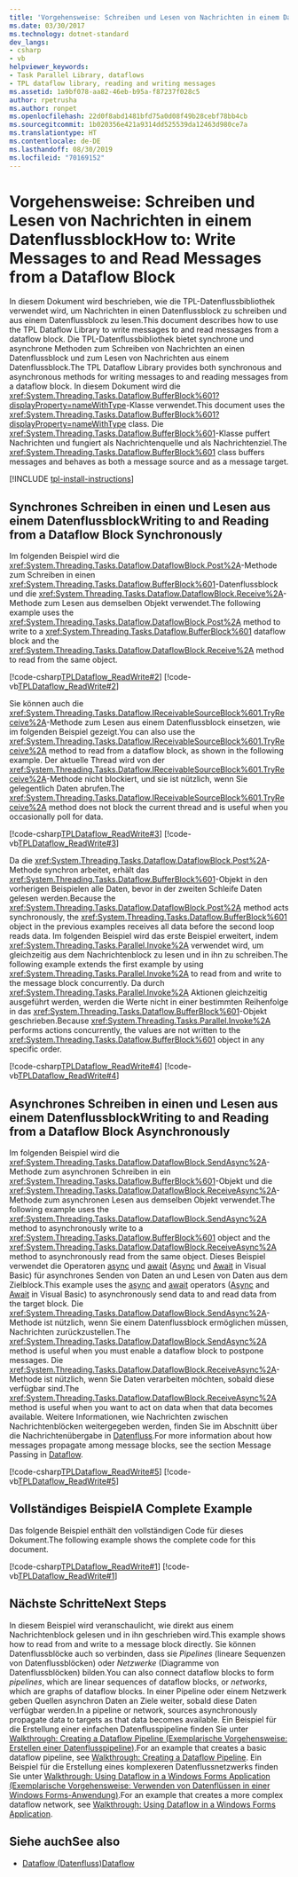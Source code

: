 ```yaml
---
title: 'Vorgehensweise: Schreiben und Lesen von Nachrichten in einem Datenflussblock'
ms.date: 03/30/2017
ms.technology: dotnet-standard
dev_langs:
- csharp
- vb
helpviewer_keywords:
- Task Parallel Library, dataflows
- TPL dataflow library, reading and writing messages
ms.assetid: 1a9bf078-aa82-46eb-b95a-f87237f028c5
author: rpetrusha
ms.author: ronpet
ms.openlocfilehash: 22d0f8abd1481bfd75a0d08f49b28cebf78bb4cb
ms.sourcegitcommit: 1b020356e421a9314dd525539da12463d980ce7a
ms.translationtype: HT
ms.contentlocale: de-DE
ms.lasthandoff: 08/30/2019
ms.locfileid: "70169152"
---
```

# <a name="how-to-write-messages-to-and-read-messages-from-a-dataflow-block"></a><span data-ttu-id="f61bf-102">Vorgehensweise: Schreiben und Lesen von Nachrichten in einem Datenflussblock</span><span class="sxs-lookup"><span data-stu-id="f61bf-102">How to: Write Messages to and Read Messages from a Dataflow Block</span></span>
<span data-ttu-id="f61bf-103">In diesem Dokument wird beschrieben, wie die TPL-Datenflussbibliothek verwendet wird, um Nachrichten in einen Datenflussblock zu schreiben und aus einem Datenflussblock zu lesen.</span><span class="sxs-lookup"><span data-stu-id="f61bf-103">This document describes how to use the TPL Dataflow Library to write messages to and read messages from a dataflow block.</span></span> <span data-ttu-id="f61bf-104">Die TPL-Datenflussbibliothek bietet synchrone und asynchrone Methoden zum Schreiben von Nachrichten an einen Datenflussblock und zum Lesen von Nachrichten aus einem Datenflussblock.</span><span class="sxs-lookup"><span data-stu-id="f61bf-104">The TPL Dataflow Library provides both synchronous and asynchronous methods for writing messages to and reading messages from a dataflow block.</span></span> <span data-ttu-id="f61bf-105">In diesem Dokument wird die <xref:System.Threading.Tasks.Dataflow.BufferBlock%601?displayProperty=nameWithType>-Klasse verwendet.</span><span class="sxs-lookup"><span data-stu-id="f61bf-105">This document uses the <xref:System.Threading.Tasks.Dataflow.BufferBlock%601?displayProperty=nameWithType> class.</span></span> <span data-ttu-id="f61bf-106">Die <xref:System.Threading.Tasks.Dataflow.BufferBlock%601>-Klasse puffert Nachrichten und fungiert als Nachrichtenquelle und als Nachrichtenziel.</span><span class="sxs-lookup"><span data-stu-id="f61bf-106">The <xref:System.Threading.Tasks.Dataflow.BufferBlock%601> class buffers messages and behaves as both a message source and as a message target.</span></span>  

[!INCLUDE [tpl-install-instructions](../../../includes/tpl-install-instructions.md)]

## <a name="writing-to-and-reading-from-a-dataflow-block-synchronously"></a><span data-ttu-id="f61bf-107">Synchrones Schreiben in einen und Lesen aus einem Datenflussblock</span><span class="sxs-lookup"><span data-stu-id="f61bf-107">Writing to and Reading from a Dataflow Block Synchronously</span></span>  
 <span data-ttu-id="f61bf-108">Im folgenden Beispiel wird die <xref:System.Threading.Tasks.Dataflow.DataflowBlock.Post%2A>-Methode zum Schreiben in einen <xref:System.Threading.Tasks.Dataflow.BufferBlock%601>-Datenflussblock und die <xref:System.Threading.Tasks.Dataflow.DataflowBlock.Receive%2A>-Methode zum Lesen aus demselben Objekt verwendet.</span><span class="sxs-lookup"><span data-stu-id="f61bf-108">The following example uses the <xref:System.Threading.Tasks.Dataflow.DataflowBlock.Post%2A> method to write to a <xref:System.Threading.Tasks.Dataflow.BufferBlock%601> dataflow block and the <xref:System.Threading.Tasks.Dataflow.DataflowBlock.Receive%2A> method to read from the same object.</span></span>  
  
 [!code-csharp[TPLDataflow_ReadWrite#2](../../../samples/snippets/csharp/VS_Snippets_Misc/tpldataflow_readwrite/cs/dataflowreadwrite.cs#2)]
 [!code-vb[TPLDataflow_ReadWrite#2](../../../samples/snippets/visualbasic/VS_Snippets_Misc/tpldataflow_readwrite/vb/dataflowreadwrite.vb#2)]  
  
 <span data-ttu-id="f61bf-109">Sie können auch die <xref:System.Threading.Tasks.Dataflow.IReceivableSourceBlock%601.TryReceive%2A>-Methode zum Lesen aus einem Datenflussblock einsetzen, wie im folgenden Beispiel gezeigt.</span><span class="sxs-lookup"><span data-stu-id="f61bf-109">You can also use the <xref:System.Threading.Tasks.Dataflow.IReceivableSourceBlock%601.TryReceive%2A> method to read from a dataflow block, as shown in the following example.</span></span> <span data-ttu-id="f61bf-110">Der aktuelle Thread wird von der <xref:System.Threading.Tasks.Dataflow.IReceivableSourceBlock%601.TryReceive%2A>-Methode nicht blockiert, und sie ist nützlich, wenn Sie gelegentlich Daten abrufen.</span><span class="sxs-lookup"><span data-stu-id="f61bf-110">The <xref:System.Threading.Tasks.Dataflow.IReceivableSourceBlock%601.TryReceive%2A> method does not block the current thread and is useful when you occasionally poll for data.</span></span>  
  
 [!code-csharp[TPLDataflow_ReadWrite#3](../../../samples/snippets/csharp/VS_Snippets_Misc/tpldataflow_readwrite/cs/dataflowreadwrite.cs#3)]
 [!code-vb[TPLDataflow_ReadWrite#3](../../../samples/snippets/visualbasic/VS_Snippets_Misc/tpldataflow_readwrite/vb/dataflowreadwrite.vb#3)]  
  
 <span data-ttu-id="f61bf-111">Da die <xref:System.Threading.Tasks.Dataflow.DataflowBlock.Post%2A>-Methode synchron arbeitet, erhält das <xref:System.Threading.Tasks.Dataflow.BufferBlock%601>-Objekt in den vorherigen Beispielen alle Daten, bevor in der zweiten Schleife Daten gelesen werden.</span><span class="sxs-lookup"><span data-stu-id="f61bf-111">Because the <xref:System.Threading.Tasks.Dataflow.DataflowBlock.Post%2A> method acts synchronously, the <xref:System.Threading.Tasks.Dataflow.BufferBlock%601> object in the previous examples receives all data before the second loop reads data.</span></span> <span data-ttu-id="f61bf-112">Im folgenden Beispiel wird das erste Beispiel erweitert, indem <xref:System.Threading.Tasks.Parallel.Invoke%2A> verwendet wird, um gleichzeitig aus dem Nachrichtenblock zu lesen und in ihn zu schreiben.</span><span class="sxs-lookup"><span data-stu-id="f61bf-112">The following example extends the first example by using <xref:System.Threading.Tasks.Parallel.Invoke%2A> to read from and write to the message block concurrently.</span></span> <span data-ttu-id="f61bf-113">Da durch <xref:System.Threading.Tasks.Parallel.Invoke%2A> Aktionen gleichzeitig ausgeführt werden, werden die Werte nicht in einer bestimmten Reihenfolge in das <xref:System.Threading.Tasks.Dataflow.BufferBlock%601>-Objekt geschrieben.</span><span class="sxs-lookup"><span data-stu-id="f61bf-113">Because <xref:System.Threading.Tasks.Parallel.Invoke%2A> performs actions concurrently, the values are not written to the <xref:System.Threading.Tasks.Dataflow.BufferBlock%601> object in any specific order.</span></span>  
  
 [!code-csharp[TPLDataflow_ReadWrite#4](../../../samples/snippets/csharp/VS_Snippets_Misc/tpldataflow_readwrite/cs/dataflowreadwrite.cs#4)]
 [!code-vb[TPLDataflow_ReadWrite#4](../../../samples/snippets/visualbasic/VS_Snippets_Misc/tpldataflow_readwrite/vb/dataflowreadwrite.vb#4)]  
  
## <a name="writing-to-and-reading-from-a-dataflow-block-asynchronously"></a><span data-ttu-id="f61bf-114">Asynchrones Schreiben in einen und Lesen aus einem Datenflussblock</span><span class="sxs-lookup"><span data-stu-id="f61bf-114">Writing to and Reading from a Dataflow Block Asynchronously</span></span>  
 <span data-ttu-id="f61bf-115">Im folgenden Beispiel wird die <xref:System.Threading.Tasks.Dataflow.DataflowBlock.SendAsync%2A>-Methode zum asynchronen Schreiben in ein <xref:System.Threading.Tasks.Dataflow.BufferBlock%601>-Objekt und die <xref:System.Threading.Tasks.Dataflow.DataflowBlock.ReceiveAsync%2A>-Methode zum asynchronen Lesen aus demselben Objekt verwendet.</span><span class="sxs-lookup"><span data-stu-id="f61bf-115">The following example uses the <xref:System.Threading.Tasks.Dataflow.DataflowBlock.SendAsync%2A> method to asynchronously write to a <xref:System.Threading.Tasks.Dataflow.BufferBlock%601> object and the <xref:System.Threading.Tasks.Dataflow.DataflowBlock.ReceiveAsync%2A> method to asynchronously read from the same object.</span></span> <span data-ttu-id="f61bf-116">Dieses Beispiel verwendet die Operatoren [async](../../csharp/language-reference/keywords/async.md) und [await](../../csharp/language-reference/operators/await.md) ([Async](../../visual-basic/language-reference/modifiers/async.md) und [Await](../../visual-basic/language-reference/operators/await-operator.md) in Visual Basic) für asynchrones Senden von Daten an und Lesen von Daten aus dem Zielblock.</span><span class="sxs-lookup"><span data-stu-id="f61bf-116">This example uses the [async](../../csharp/language-reference/keywords/async.md) and [await](../../csharp/language-reference/operators/await.md) operators ([Async](../../visual-basic/language-reference/modifiers/async.md) and [Await](../../visual-basic/language-reference/operators/await-operator.md) in Visual Basic) to asynchronously send data to and read data from the target block.</span></span> <span data-ttu-id="f61bf-117">Die <xref:System.Threading.Tasks.Dataflow.DataflowBlock.SendAsync%2A>-Methode ist nützlich, wenn Sie einem Datenflussblock ermöglichen müssen, Nachrichten zurückzustellen.</span><span class="sxs-lookup"><span data-stu-id="f61bf-117">The <xref:System.Threading.Tasks.Dataflow.DataflowBlock.SendAsync%2A> method is useful when you must enable a dataflow block to postpone messages.</span></span> <span data-ttu-id="f61bf-118">Die <xref:System.Threading.Tasks.Dataflow.DataflowBlock.ReceiveAsync%2A>-Methode ist nützlich, wenn Sie Daten verarbeiten möchten, sobald diese verfügbar sind.</span><span class="sxs-lookup"><span data-stu-id="f61bf-118">The <xref:System.Threading.Tasks.Dataflow.DataflowBlock.ReceiveAsync%2A> method is useful when you want to act on data when that data becomes available.</span></span> <span data-ttu-id="f61bf-119">Weitere Informationen, wie Nachrichten zwischen Nachrichtenblöcken weitergegeben werden, finden Sie im Abschnitt über die Nachrichtenübergabe in [Datenfluss](../../../docs/standard/parallel-programming/dataflow-task-parallel-library.md).</span><span class="sxs-lookup"><span data-stu-id="f61bf-119">For more information about how messages propagate among message blocks, see the section Message Passing in [Dataflow](../../../docs/standard/parallel-programming/dataflow-task-parallel-library.md).</span></span>  
  
 [!code-csharp[TPLDataflow_ReadWrite#5](../../../samples/snippets/csharp/VS_Snippets_Misc/tpldataflow_readwrite/cs/dataflowreadwrite.cs#5)]
 [!code-vb[TPLDataflow_ReadWrite#5](../../../samples/snippets/visualbasic/VS_Snippets_Misc/tpldataflow_readwrite/vb/dataflowreadwrite.vb#5)]  
  
## <a name="a-complete-example"></a><span data-ttu-id="f61bf-120">Vollständiges Beispiel</span><span class="sxs-lookup"><span data-stu-id="f61bf-120">A Complete Example</span></span>  
 <span data-ttu-id="f61bf-121">Das folgende Beispiel enthält den vollständigen Code für dieses Dokument.</span><span class="sxs-lookup"><span data-stu-id="f61bf-121">The following example shows the complete code for this document.</span></span>  
  
 [!code-csharp[TPLDataflow_ReadWrite#1](../../../samples/snippets/csharp/VS_Snippets_Misc/tpldataflow_readwrite/cs/dataflowreadwrite.cs#1)]
 [!code-vb[TPLDataflow_ReadWrite#1](../../../samples/snippets/visualbasic/VS_Snippets_Misc/tpldataflow_readwrite/vb/dataflowreadwrite.vb#1)]  
  
## <a name="next-steps"></a><span data-ttu-id="f61bf-122">Nächste Schritte</span><span class="sxs-lookup"><span data-stu-id="f61bf-122">Next Steps</span></span>  
 <span data-ttu-id="f61bf-123">In diesem Beispiel wird veranschaulicht, wie direkt aus einem Nachrichtenblock gelesen und in ihn geschrieben wird.</span><span class="sxs-lookup"><span data-stu-id="f61bf-123">This example shows how to read from and write to a message block directly.</span></span> <span data-ttu-id="f61bf-124">Sie können Datenflussblöcke auch so verbinden, dass sie *Pipelines* (lineare Sequenzen von Datenflussblöcken) oder *Netzwerke* (Diagramme von Datenflussblöcken) bilden.</span><span class="sxs-lookup"><span data-stu-id="f61bf-124">You can also connect dataflow blocks to form *pipelines*, which are linear sequences of dataflow blocks, or *networks*, which are graphs of dataflow blocks.</span></span> <span data-ttu-id="f61bf-125">In einer Pipeline oder einem Netzwerk geben Quellen asynchron Daten an Ziele weiter, sobald diese Daten verfügbar werden.</span><span class="sxs-lookup"><span data-stu-id="f61bf-125">In a pipeline or network, sources asynchronously propagate data to targets as that data becomes available.</span></span> <span data-ttu-id="f61bf-126">Ein Beispiel für die Erstellung einer einfachen Datenflusspipeline finden Sie unter [Walkthrough: Creating a Dataflow Pipeline (Exemplarische Vorgehensweise: Erstellen einer Datenflusspipeline)](../../../docs/standard/parallel-programming/walkthrough-creating-a-dataflow-pipeline.md).</span><span class="sxs-lookup"><span data-stu-id="f61bf-126">For an example that creates a basic dataflow pipeline, see [Walkthrough: Creating a Dataflow Pipeline](../../../docs/standard/parallel-programming/walkthrough-creating-a-dataflow-pipeline.md).</span></span> <span data-ttu-id="f61bf-127">Ein Beispiel für die Erstellung eines komplexeren Datenflussnetzwerks finden Sie unter [Walkthrough: Using Dataflow in a Windows Forms Application (Exemplarische Vorgehensweise: Verwenden von Datenflüssen in einer Windows Forms-Anwendung)](../../../docs/standard/parallel-programming/walkthrough-using-dataflow-in-a-windows-forms-application.md).</span><span class="sxs-lookup"><span data-stu-id="f61bf-127">For an example that creates a more complex dataflow network, see [Walkthrough: Using Dataflow in a Windows Forms Application](../../../docs/standard/parallel-programming/walkthrough-using-dataflow-in-a-windows-forms-application.md).</span></span>  
  
## <a name="see-also"></a><span data-ttu-id="f61bf-128">Siehe auch</span><span class="sxs-lookup"><span data-stu-id="f61bf-128">See also</span></span>

- [<span data-ttu-id="f61bf-129">Dataflow (Datenfluss)</span><span class="sxs-lookup"><span data-stu-id="f61bf-129">Dataflow</span></span>](../../../docs/standard/parallel-programming/dataflow-task-parallel-library.md)
